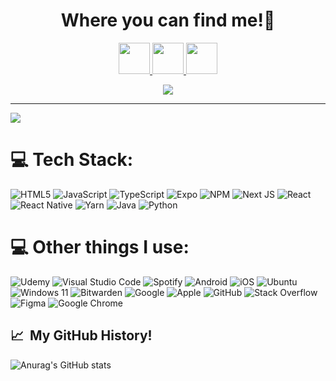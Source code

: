 <!--<p align="center">
  <img src="https://capsule-render.vercel.app/api?type=wave&color=auto&height=300&section=header&text=text=Hey Everyone!🕹️&animation&fontSize=90" />      <img src="https://capsule-render.vercel.app/api?text=Hey Everyone!🕹️&animation=fadeIn&type=waving&color=gradient&height=100"/>
</p>-->

<h1 align="center">
  Where you can find me!💬
</h1>

<p align="center">
  <a href="https://www.linkedin.com/in/aidan-knowles-295b0b21a/">
    <img height="50" src="https://user-images.githubusercontent.com/46517096/166973395-19676cd8-f8ec-4abf-83ff-da8243505b82.png"/>
  </a>
  <a href="https://www.instagram.com/aidanknowles_012/">
    <img height="50" src="https://user-images.githubusercontent.com/46517096/166974368-9798f39f-1f46-499c-b14e-81f0a3f83a06.png"/>
  </a>
  <a href="https://twitter.com/AidanKnowles1">
    <img height="50" src="https://user-images.githubusercontent.com/46517096/166974271-91dfa250-d70b-4cb9-8707-f1bda1b708c3.png"/>
  </a>
</p>
<p align="center">
  <img src= "https://media.giphy.com/media/WkeXjFoubG449UdbGh/giphy.gif">
</p>



---
[![](https://visitcount.itsvg.in/api?id=AidanL33&icon=5&color=6)](https://visitcount.itsvg.in)

# 💻 Tech Stack:
![HTML5](https://img.shields.io/badge/html5-%23E34F26.svg?style=for-the-badge&logo=html5&logoColor=white) ![JavaScript](https://img.shields.io/badge/javascript-%23323330.svg?style=for-the-badge&logo=javascript&logoColor=%23F7DF1E) ![TypeScript](https://img.shields.io/badge/typescript-%23007ACC.svg?style=for-the-badge&logo=typescript&logoColor=white) ![Expo](https://img.shields.io/badge/expo-1C1E24?style=for-the-badge&logo=expo&logoColor=#D04A37) ![NPM](https://img.shields.io/badge/NPM-%23000000.svg?style=for-the-badge&logo=npm&logoColor=white) ![Next JS](https://img.shields.io/badge/Next-black?style=for-the-badge&logo=next.js&logoColor=white) ![React](https://img.shields.io/badge/react-%2320232a.svg?style=for-the-badge&logo=react&logoColor=%2361DAFB) ![React Native](https://img.shields.io/badge/react_native-%2320232a.svg?style=for-the-badge&logo=react&logoColor=%2361DAFB) ![Yarn](https://img.shields.io/badge/yarn-%232C8EBB.svg?style=for-the-badge&logo=yarn&logoColor=white) ![Java](https://img.shields.io/badge/java-%23ED8B00.svg?style=for-the-badge&logo=openjdk&logoColor=white) ![Python](https://img.shields.io/badge/python-3670A0?style=for-the-badge&logo=python&logoColor=ffdd54)

# 💻 Other things I use:
![Udemy](https://img.shields.io/badge/Udemy-A435F0?style=for-the-badge&logo=Udemy&logoColor=white) ![Visual Studio Code](https://img.shields.io/badge/Visual%20Studio%20Code-0078d7.svg?style=for-the-badge&logo=visual-studio-code&logoColor=white)  ![Spotify](https://img.shields.io/badge/Spotify-1ED760?style=for-the-badge&logo=spotify&logoColor=white) ![Android](https://img.shields.io/badge/Android-3DDC84?style=for-the-badge&logo=android&logoColor=white) ![iOS](https://img.shields.io/badge/iOS-000000?style=for-the-badge&logo=ios&logoColor=white) ![Ubuntu](https://img.shields.io/badge/Ubuntu-E95420?style=for-the-badge&logo=ubuntu&logoColor=white) ![Windows 11](https://img.shields.io/badge/Windows%2011-%230079d5.svg?style=for-the-badge&logo=Windows%2011&logoColor=white) ![Bitwarden](https://img.shields.io/badge/bitwarden-%23175DDC.svg?style=for-the-badge&logo=bitwarden&logoColor=white) ![Google](https://img.shields.io/badge/google-4285F4?style=for-the-badge&logo=google&logoColor=white) ![Apple](https://img.shields.io/badge/Apple-%23000000.svg?style=for-the-badge&logo=apple&logoColor=white) ![GitHub](https://img.shields.io/badge/github-%23121011.svg?style=for-the-badge&logo=github&logoColor=white) ![Stack Overflow](https://img.shields.io/badge/-Stackoverflow-FE7A16?style=for-the-badge&logo=stack-overflow&logoColor=white) ![Figma](https://img.shields.io/badge/figma-%23F24E1E.svg?style=for-the-badge&logo=figma&logoColor=white) ![Google Chrome](https://img.shields.io/badge/Google%20Chrome-4285F4?style=for-the-badge&logo=GoogleChrome&logoColor=white)
<!-- Proudly created with GPRM ( https://gprm.itsvg.in ) -->

<h2> 📈 &nbsp;My GitHub History!</h2>

![Anurag's GitHub stats](https://github-readme-stats.vercel.app/api?username=AidanL33&theme=shadow_red&show_icons=true)
<!--![Top Langs](https://github-readme-stats.vercel.app/api/top-langs/?username=AidanL33&theme=shadow_red_progress=true)-->

<!--## 🏆 GitHub Trophies
![](https://github-profile-trophy.vercel.app/?username=AidanL33&theme=tokyonight-frame=false&no-bg=false&margin-w=4)-->

<!--![Snake animation](https://github.com/thepiyushmalhotra/AidanL33/blob/output/github-contribution-grid-snake.svg)-->
